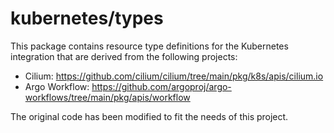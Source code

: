 # kubernetes/types

This package contains resource type definitions for the Kubernetes integration that are derived from the following projects:
- Cilium: https://github.com/cilium/cilium/tree/main/pkg/k8s/apis/cilium.io
- Argo Workflow: https://github.com/argoproj/argo-workflows/tree/main/pkg/apis/workflow

The original code has been modified to fit the needs of this project.
